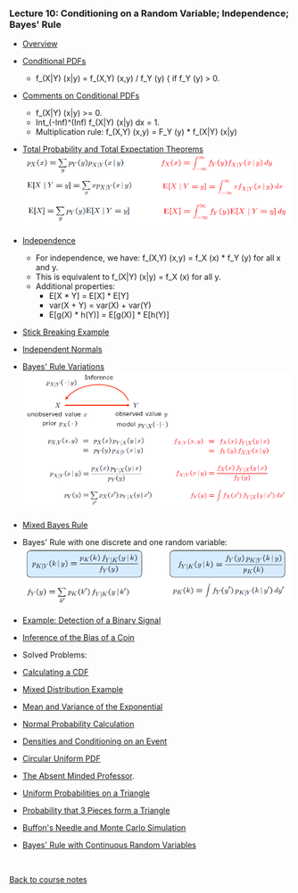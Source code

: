 ### Lecture 10: Conditioning on a Random Variable; Independence; Bayes' Rule

* [Overview](https://www.youtube.com/watch?v=-tmWnURDHAs)

* [Conditional PDFs](https://www.youtube.com/watch?v=1Iy_U7vhHZk)
  * f_(X|Y) (x|y) = f_(X,Y) (x,y) / f_Y (y)  { if f_Y (y) > 0.

* [Comments on Conditional PDFs](https://www.youtube.com/watch?v=CK4KNSYbTmA)
  * f_(X|Y) (x|y) >= 0.
  * Int_(-Inf)^(Inf) f_(X|Y) (x|y) dx = 1.
  * Multiplication rule: f_(X,Y) (x,y) = F_Y (y) * f_(X|Y) (x|y)

* [Total Probability and Total Expectation Theorems](https://www.youtube.com/watch?v=gSh395Ista4)  
  ![Equations for total probability and expectation theorems](../Images/10/total_prob_and_expectation_thm.png)

* [Independence](https://www.youtube.com/watch?v=UEQR1HQsGsY)
  * For independence, we have: f_(X,Y) (x,y) = f_X (x) * f_Y (y) for all x and y.
  * This is equivalent to f_(X|Y) (x|y) = f_X (x) for all y.
  * Additional properties:
    * E[X * Y] = E[X] * E[Y]
    * var(X + Y) = var(X) + var(Y)
    * E[g(X) * h(Y)] = E[g(X)] * E[h(Y)]

* [Stick Breaking Example](https://www.youtube.com/watch?v=3IJfrT6qVLA)

* [Independent Normals](https://www.youtube.com/watch?v=zLx8721gYek)

* [Bayes' Rule Variations](https://www.youtube.com/watch?v=ZHnvjcn6D-0)  
 ![Bayes' Rule equations](../Images/10/Bayes_Rule.png) 

* [Mixed Bayes Rule](https://www.youtube.com/watch?v=SMKiXsEY2ZY)
 * Bayes' Rule with one discrete and one random variable:  
 ![Mixed Bayes' Rule](../Images/10/mixed_Bayes_Rule.png) 

* [Example: Detection of a Binary Signal](https://www.youtube.com/watch?v=AiXmkA0Cj1I)

* [Inference of the Bias of a Coin](https://www.youtube.com/watch?v=KeNyYl3xzvs)

* Solved Problems:
 * [Calculating a CDF](https://www.youtube.com/watch?v=V5vkgEXockw)
 * [Mixed Distribution Example](https://www.youtube.com/watch?v=biD2JUY-DC0)
 * [Mean and Variance of the Exponential](https://www.youtube.com/watch?v=2HseHAVCJjM)
 * [Normal Probability Calculation](https://www.youtube.com/watch?v=Hy6EGOzvlvI)
 * [Densities and Conditioning on an Event](https://www.youtube.com/watch?v=_i4pVQmJ1rk)
 * [Circular Uniform PDF](https://www.youtube.com/watch?v=4SPpgdWnArc)
 * [The Absent Minded Professor](https://www.youtube.com/watch?v=1872CEK5RqY).
 * [Uniform Probabilities on a Triangle](https://www.youtube.com/watch?v=spJbyL0bDpk)
 * [Probability that 3 Pieces form a Triangle](https://www.youtube.com/watch?v=NYMKMmIrgMk)
 * [Buffon's Needle and Monte Carlo Simulation](https://www.youtube.com/watch?v=Hyh_uQX4dFk)
 * [Bayes' Rule with Continuous Random Variables](https://www.youtube.com/watch?v=IGG4IOSt0WA)

<br>

[Back to course notes](../Course_Notes.md)
